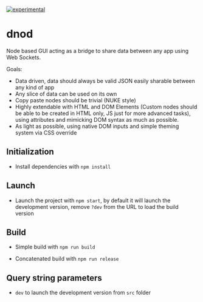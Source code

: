 [![experimental](http://badges.github.io/stability-badges/dist/experimental.svg)](http://github.com/badges/stability-badges)

# dnod

Node based GUI acting as a bridge to share data between any app using Web Sockets.

Goals:

* Data driven, data should always be valid JSON easily sharable between any kind of app
* Any slice of data can be used on its own
* Copy paste nodes should be trivial (NUKE style)
* Highly extendable with HTML and DOM Elements (Custom nodes should be able to be created in HTML only, JS just for more advanced tasks), using attributes and mimicking DOM syntax as much as possible.
* As light as possible, using native DOM inputs and simple theming system via CSS override



## Initialization

* Install dependencies with `npm install`

## Launch

* Launch the project with `npm start`, by default it will launch the development version, remove `?dev` from the URL to load the build version

## Build

* Simple build with `npm run build`

* Concatenated build with `npm run release`

## Query string parameters

* `dev` to launch the development version from `src` folder
